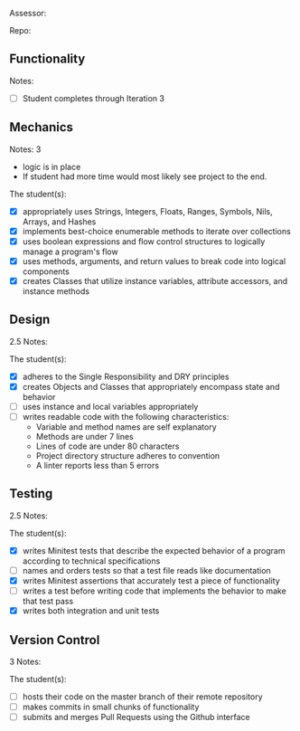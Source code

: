 Assessor:

Repo:

## Functionality

Notes:

- [ ] Student completes through Iteration 3

## Mechanics

Notes:
3
  * logic is in place
  * If student had more time would most likely see project to the end.

The student(s):

- [x] appropriately uses Strings, Integers, Floats, Ranges, Symbols, Nils, Arrays, and Hashes
- [x] implements best-choice enumerable methods to iterate over collections
- [x] uses boolean expressions and flow control structures to logically manage a program's flow
- [x] uses methods, arguments, and return values to break code into logical components
- [x] creates Classes that utilize instance variables, attribute accessors, and instance methods

## Design
2.5
Notes:

The student(s):

- [x] adheres to the Single Responsibility and DRY principles
- [x] creates Objects and Classes that appropriately encompass state and behavior
- [ ] uses instance and local variables appropriately
- [ ] writes readable code with the following characteristics:
    * Variable and method names are self explanatory
    * Methods are under 7 lines
    * Lines of code are under 80 characters
    * Project directory structure adheres to convention
    * A linter reports less than 5 errors

## Testing
2.5
Notes:

The student(s):

- [x] writes Minitest tests that describe the expected behavior of a program according to technical specifications
- [ ] names and orders tests so that a test file reads like documentation
- [x] writes Minitest assertions that accurately test a piece of functionality
- [ ] writes a test before writing code that implements the behavior to make that test pass
- [x] writes both integration and unit tests

## Version Control
3
Notes:

The student(s):

- [ ] hosts their code on the master branch of their remote repository
- [ ] makes commits in small chunks of functionality
- [ ] submits and merges Pull Requests using the Github interface
